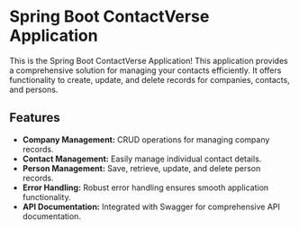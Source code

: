 # Spring Boot ContactVerse Application

This is the Spring Boot ContactVerse Application! This application provides a comprehensive solution for managing your contacts efficiently. It offers functionality to create, update, and delete records for companies, contacts, and persons.

## Features

- **Company Management:** CRUD operations for managing company records.
- **Contact Management:** Easily manage individual contact details.
- **Person Management:** Save, retrieve, update, and delete person records.
- **Error Handling:** Robust error handling ensures smooth application functionality.
- **API Documentation:** Integrated with Swagger for comprehensive API documentation.
